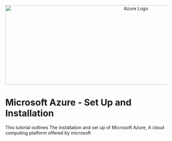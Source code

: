 <p align="center">
<img src="https://imgur.com/EVhaRNV.png" alt="Azure Logo" Width="800px" Height="250px">
  
</p>

<h1>Microsoft Azure - Set Up and Installation</h1>
This tutorial outlines The installation and set up of Microsoft Azure, A cloud computing platform offered by microsoft<br />
